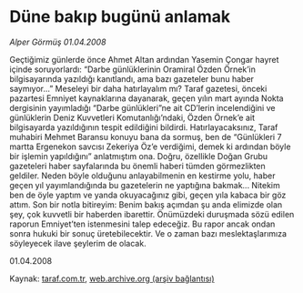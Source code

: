 # Düne bakıp bugünü anlamak

*Alper Görmüş 01.04.2008*

<div class="yazi">Geçtiğimiz günlerde önce Ahmet Altan ardından Yasemin Çongar hayret içinde soruyorlardı: “Darbe günlüklerinin Oramiral Özden Örnek’in bilgisayarında yazıldığı kanıtlandı, ama bazı gazeteler bunu haber saymıyor...”
Meseleyi bir daha hatırlayalım mı? Taraf gazetesi, önceki pazartesi Emniyet kaynaklarına dayanarak, geçen yılın mart ayında Nokta dergisinin yayımladığı “Darbe günlükleri”ne ait CD’lerin incelendiğini ve günlüklerin Deniz Kuvvetleri Komutanlığı’ndaki, Özden Örnek’e ait bilgisayarda yazıldığının tespit edildiğini bildirdi. Hatırlayacaksınız, Taraf muhabiri Mehmet Baransu konuyu bana da sormuş, ben de “Günlükleri 7 martta Ergenekon savcısı Zekeriya Öz’e verdiğimi, demek ki ardından böyle bir işlemin yapıldığını” anlatmıştım ona.
Doğru, özellikle Doğan Grubu gazeteleri haber sayfalarında bu önemli haberi tümden görmezlikten geldiler. Neden böyle olduğunu anlayabilmenin en kestirme yolu, haber geçen yıl yayımlandığında bu gazetelerin ne yaptığına bakmak... Nitekim ben de öyle yaptım ve yanda okuyacağınız gibi, geçen yıla kabaca bir göz attım.
Son bir notla bitireyim: Benim bakış açımdan şu anda elimizde olan şey, çok kuvvetli bir haberden ibarettir. Önümüzdeki duruşmada sözü edilen raporun Emniyet’ten istenmesini talep edeceğiz. Bu rapor ancak ondan sonra hukuki bir sonuç üretebilecektir. Ve o zaman bazı meslektaşlarımıza söyleyecek ilave şeylerim de olacak.

01.04.2008</div>

Kaynak: [taraf.com.tr](http://www.taraf.com.tr:80/alper-gormus/makale-dune-bakip-bugunu-anlamak.htm), [web.archive.org (arşiv bağlantısı)](http://web.archive.org/web/20101115130822/http://www.taraf.com.tr:80/alper-gormus/makale-dune-bakip-bugunu-anlamak.htm)
